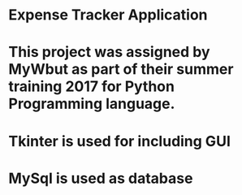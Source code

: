 # Expense Tracker Application
# This project was assigned by MyWbut as part of their summer training 2017 for Python Programming language.
# Tkinter is used for including GUI
# MySql is used as database

